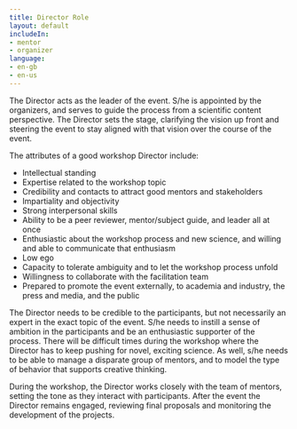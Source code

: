 ```yaml
---
title: Director Role
layout: default
includeIn:
- mentor
- organizer
language:
- en-gb
- en-us
---
```

The Director acts as the leader of the event. S/he is appointed by the organizers, and serves to guide the process from a scientific content perspective. The Director sets the stage, clarifying the vision up front and steering the event to stay aligned with that vision over the course of the event.

The attributes of a good workshop Director include:
 * Intellectual standing
 * Expertise related to the workshop topic
 * Credibility and contacts to attract good mentors and stakeholders
 * Impartiality and objectivity
 * Strong interpersonal skills
 * Ability to be a peer reviewer, mentor/subject guide, and leader all at once
 * Enthusiastic about the workshop process and new science, and willing and able to communicate that enthusiasm
 * Low ego
 * Capacity to tolerate ambiguity and to let the workshop process unfold
 * Willingness to collaborate with the facilitation team
 * Prepared to promote the event externally, to academia and industry, the press and media, and the public

The Director needs to be credible to the participants, but not necessarily an expert in the exact topic of the event. S/he needs to instill a sense of ambition in the participants and be an enthusiastic supporter of the process. There will be difficult times during the workshop where the Director has to keep pushing for novel, exciting science. As well, s/he needs to be able to manage a disparate group of mentors, and to model the type of behavior that supports creative thinking.

During the workshop, the Director works closely with the team of mentors, setting the tone as they interact with participants. After the event the Director remains engaged, reviewing final proposals and monitoring the development of the projects.